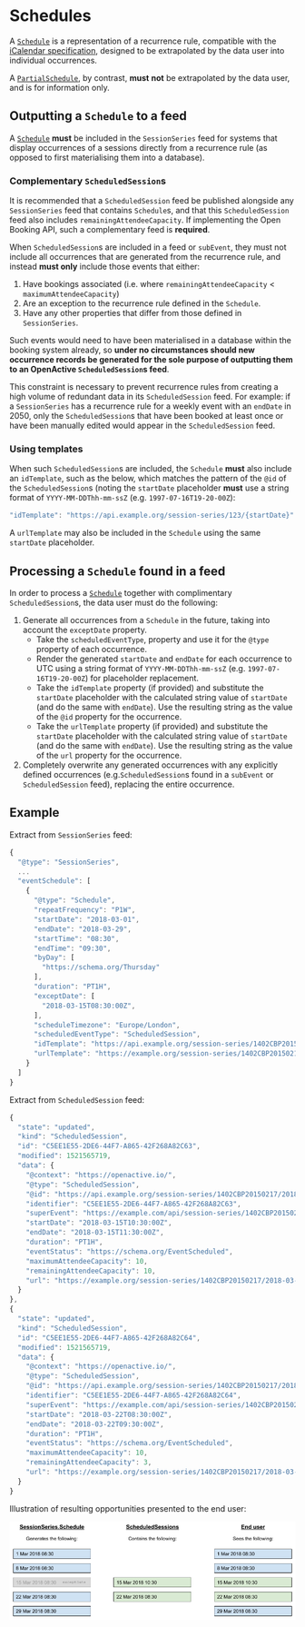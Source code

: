 # Schedules

A [`Schedule`](../data-model/types/schedule.md) is a representation of a recurrence rule, compatible with the [iCalendar specification](https://tools.ietf.org/html/rfc5545), designed to be extrapolated by the data user into individual occurrences.

A [`PartialSchedule`](../data-model/types/partialschedule.md), by contrast, **must** **not** be extrapolated by the data user, and is for information only.

## Outputting a `Schedule` to a feed

A [`Schedule`](../data-model/types/schedule.md) **must** be included in the `SessionSeries` feed for systems that display occurrences of a sessions directly from a recurrence rule \(as opposed to first materialising them into a database\).

### Complementary `ScheduledSession`s

It is recommended that a `ScheduledSession` feed be published alongside any `SessionSeries` feed that contains `Schedule`s, and that this `ScheduledSession` feed also includes `remainingAttendeeCapacity`. If implementing the Open Booking API, such a complementary feed is **required**.

When `ScheduledSession`s are included in a feed or `subEvent`, they must not include all occurrences that are generated from the recurrence rule, and instead **must only** include those events that either:

1. Have bookings associated \(i.e. where `remainingAttendeeCapacity` &lt; `maximumAttendeeCapacity`\)
2. Are an exception to the recurrence rule defined in the `Schedule`.
3. Have any other properties that differ from those defined in `SessionSeries`.

Such events would need to have been materialised in a database within the booking system already, so **under no circumstances should new occurrence records be generated for the sole purpose of outputting them to an OpenActive `ScheduledSession`s feed**.

This constraint is necessary to prevent recurrence rules from creating a high volume of redundant data in its `ScheduledSession` feed. For example: if a `SessionSeries` has a recurrence rule for a weekly event with an `endDate` in 2050, only the `ScheduledSession`s that have been booked at least once or have been manually edited would appear in the `ScheduledSession` feed.

### Using templates

When such `ScheduledSession`s are included, the `Schedule` **must** also include an `idTemplate`, such as the below, which matches the pattern of the `@id` of the `ScheduledSession`s \(noting the `startDate` placeholder **must** use a string format of `YYYY-MM-DDThh-mm-ssZ` \(e.g. `1997-07-16T19-20-00Z`\):

```javascript
"idTemplate": "https://api.example.org/session-series/123/{startDate}"
```

A `urlTemplate` may also be included in the `Schedule` using the same `startDate` placeholder.

## Processing a `Schedule` found in a feed

In order to process a [`Schedule`](../data-model/types/schedule.md) together with complimentary `ScheduledSession`s, the data user must do the following:

1. Generate all occurrences from a `Schedule` in the future, taking into account the `exceptDate` property.
   * Take the `scheduledEventType`, property and use it for the `@type` property of each occurrence.
   * Render the generated `startDate` and `endDate` for each occurrence to UTC using a string format of `YYYY-MM-DDThh-mm-ssZ` \(e.g. `1997-07-16T19-20-00Z`\) for placeholder replacement.
   * Take the `idTemplate` property \(if provided\) and substitute the `startDate` placeholder with the calculated string value of `startDate` \(and do the same with `endDate`\). Use the resulting string as the value of the `@id` property for the occurrence.
   * Take the `urlTemplate` property \(if provided\) and substitute the `startDate` placeholder with the calculated string value of `startDate` \(and do the same with `endDate`\). Use the resulting string as the value of the `url` property for the occurrence.
2. Completely overwrite any generated occurrences with any explicitly defined occurrences \(e.g.`ScheduledSession`s found in a `subEvent` or `ScheduledSession` feed\), replacing the entire occurrence.

## Example

Extract from `SessionSeries` feed:

```javascript
{
  "@type": "SessionSeries",
  ...
  "eventSchedule": [
    {
      "@type": "Schedule",
      "repeatFrequency": "P1W",
      "startDate": "2018-03-01",
      "endDate": "2018-03-29",
      "startTime": "08:30",
      "endTime": "09:30",
      "byDay": [
        "https://schema.org/Thursday"
      ],
      "duration": "PT1H",
      "exceptDate": [
        "2018-03-15T08:30:00Z",
      ],
      "scheduleTimezone": "Europe/London",
      "scheduledEventType": "ScheduledSession",
      "idTemplate": "https://api.example.org/session-series/1402CBP20150217/{startDate}",
      "urlTemplate": "https://example.org/session-series/1402CBP20150217/{startDate}"
    }
  ]
}
```

Extract from `ScheduledSession` feed:

```javascript
{
  "state": "updated",
  "kind": "ScheduledSession",
  "id": "C5EE1E55-2DE6-44F7-A865-42F268A82C63",
  "modified": 1521565719,
  "data": {
    "@context": "https://openactive.io/",
    "@type": "ScheduledSession",
    "@id": "https://api.example.org/session-series/1402CBP20150217/2018-03-15T10-30-00Z",
    "identifier": "C5EE1E55-2DE6-44F7-A865-42F268A82C63",
    "superEvent": "https://example.com/api/session-series/1402CBP20150217",
    "startDate": "2018-03-15T10:30:00Z",
    "endDate": "2018-03-15T11:30:00Z",
    "duration": "PT1H",
    "eventStatus": "https://schema.org/EventScheduled",
    "maximumAttendeeCapacity": 10,
    "remainingAttendeeCapacity": 10,
    "url": "https://example.org/session-series/1402CBP20150217/2018-03-15T10-30-00Z"
  }
},
{
  "state": "updated",
  "kind": "ScheduledSession",
  "id": "C5EE1E55-2DE6-44F7-A865-42F268A82C64",
  "modified": 1521565719,
  "data": {
    "@context": "https://openactive.io/",
    "@type": "ScheduledSession",
    "@id": "https://api.example.org/session-series/1402CBP20150217/2018-03-22T08-30-00Z",
    "identifier": "C5EE1E55-2DE6-44F7-A865-42F268A82C64",
    "superEvent": "https://example.com/api/session-series/1402CBP20150217",
    "startDate": "2018-03-22T08:30:00Z",
    "endDate": "2018-03-22T09:30:00Z",
    "duration": "PT1H",
    "eventStatus": "https://schema.org/EventScheduled",
    "maximumAttendeeCapacity": 10,
    "remainingAttendeeCapacity": 3,
    "url": "https://example.org/session-series/1402CBP20150217/2018-03-22T08-30-00Z"
  }
}
```

Illustration of resulting opportunities presented to the end user:

![](../.gitbook/assets/openactive-technical-documentation-diagrams.png)


